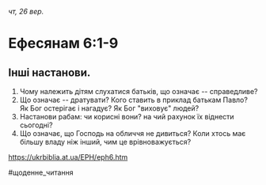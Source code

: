 
_чт, 26 вер._

# Ефесянам 6:1-9

## Інші настанови.
1. Чому належить дітям слухатися батьків, що означає -- справедливе?
2. Що означає -- дратувати? Кого ставить в приклад батькам Павло? Як Бог остерігає і нагадує? Як Бог "виховує" людей?
3. Настанови рабам: чи корисні вони? на чий рахунок їх віднести сьогодні?
4. Що означає, що Господь на обличчя не дивиться? Коли хтось має більшу владу ніж інший, чим це врівноважується?

https://ukrbiblia.at.ua/EPH/eph6.htm 

#щоденне_читання
